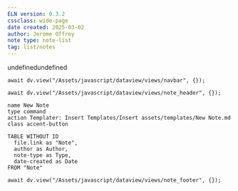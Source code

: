 ```yaml
---
ELN version: 0.3.2
cssclass: wide-page
date created: 2025-03-02
author: Jerome Offroy
note type: note-list
tag: list/notes
---
```

undefinedundefined
```dataviewjs
await dv.view("/Assets/javascript/dataview/views/navbar", {});
```

```dataviewjs
await dv.view("/Assets/javascript/dataview/views/note_header", {});
```

```button
name New Note
type command
action Templater: Insert Templates/Insert assets/templates/New Note.md
class accent-button
```

```dataview
TABLE WITHOUT ID
  file.link as "Note", 
  author as Author,
  note-type as Type,
  date-created as Date
FROM "Note"
```

```dataviewjs
await dv.view("/Assets/javascript/dataview/views/note_footer", {});
```
